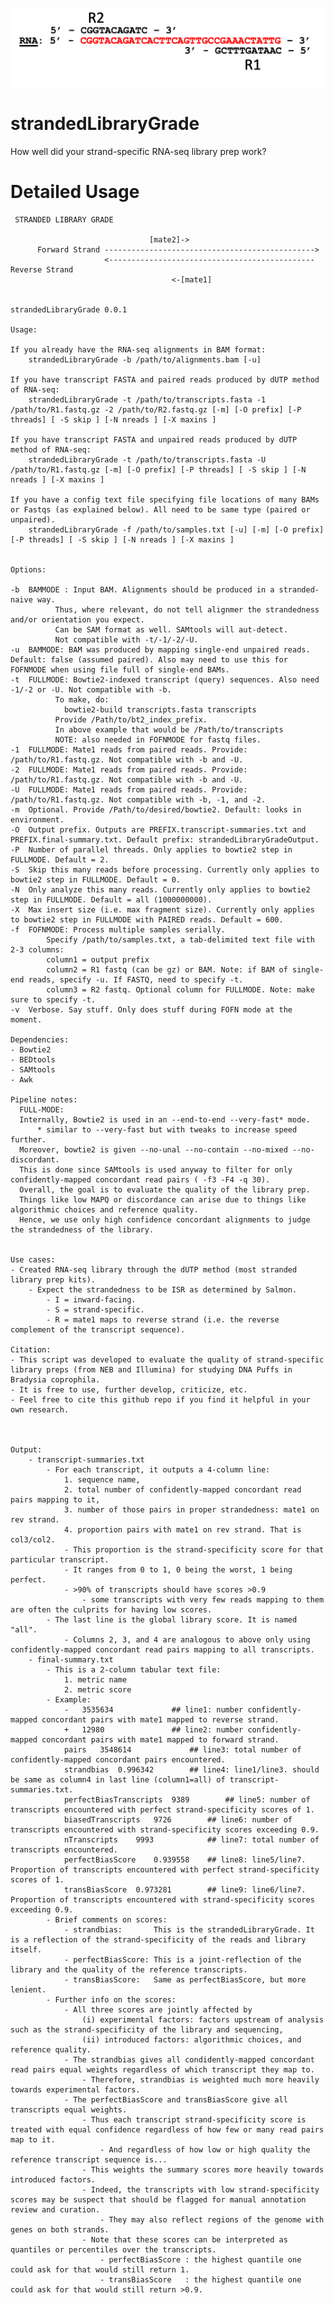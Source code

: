 ![logo](/img/logo.png)

# strandedLibraryGrade
How well did your strand-specific RNA-seq library prep work?






# Detailed Usage

     
	 STRANDED LIBRARY GRADE

                                   [mate2]->
          Forward Strand ----------------------------------------------->
                         <---------------------------------------------- Reverse Strand	 
		                                <-[mate1]


	strandedLibraryGrade 0.0.1

	Usage:

	If you already have the RNA-seq alignments in BAM format:
		strandedLibraryGrade -b /path/to/alignments.bam [-u] 

	If you have transcript FASTA and paired reads produced by dUTP method of RNA-seq:
		strandedLibraryGrade -t /path/to/transcripts.fasta -1 /path/to/R1.fastq.gz -2 /path/to/R2.fastq.gz [-m] [-O prefix] [-P threads] [ -S skip ] [-N nreads ] [-X maxins ]

	If you have transcript FASTA and unpaired reads produced by dUTP method of RNA-seq:
		strandedLibraryGrade -t /path/to/transcripts.fasta -U /path/to/R1.fastq.gz [-m] [-O prefix] [-P threads] [ -S skip ] [-N nreads ] [-X maxins ]

	If you have a config text file specifying file locations of many BAMs or Fastqs (as explained below). All need to be same type (paired or unpaired).
		strandedLibraryGrade -f /path/to/samples.txt [-u] [-m] [-O prefix] [-P threads] [ -S skip ] [-N nreads ] [-X maxins ]
	

	Options:

	-b	BAMMODE : Input BAM. Alignments should be produced in a stranded-naive way. 
			  Thus, where relevant, do not tell alignmer the strandedness and/or orientation you expect. 
			  Can be SAM format as well. SAMtools will aut-detect.
			  Not compatible with -t/-1/-2/-U.
	-u	BAMMODE: BAM was produced by mapping single-end unpaired reads. Default: false (assumed paired). Also may need to use this for FOFNMODE when using file full of single-end BAMs.
	-t	FULLMODE: Bowtie2-indexed transcript (query) sequences. Also need -1/-2 or -U. Not compatible with -b.
			  To make, do: 
				bowtie2-build transcripts.fasta transcripts
			  Provide /Path/to/bt2_index_prefix.
			  In above example that would be /Path/to/transcripts
			  NOTE: also needed in FOFNMODE for fastq files.
	-1	FULLMODE: Mate1 reads from paired reads. Provide: /path/to/R1.fastq.gz. Not compatible with -b and -U.
	-2	FULLMODE: Mate1 reads from paired reads. Provide: /path/to/R1.fastq.gz. Not compatible with -b and -U.
	-U	FULLMODE: Mate1 reads from paired reads. Provide: /path/to/R1.fastq.gz. Not compatible with -b, -1, and -2.
	-m	Optional. Provide /Path/to/desired/bowtie2. Default: looks in environment.
	-O	Output prefix. Outputs are PREFIX.transcript-summaries.txt and PREFIX.final-summary.txt. Default prefix: strandedLibraryGradeOutput.
	-P	Number of parallel threads. Only applies to bowtie2 step in FULLMODE. Default = 2.
	-S	Skip this many reads before processing. Currently only applies to bowtie2 step in FULLMODE. Default = 0.
	-N	Only analyze this many reads. Currently only applies to bowtie2 step in FULLMODE. Default = all (1000000000).
	-X	Max insert size (i.e. max fragment size). Currently only applies to bowtie2 step in FULLMODE with PAIRED reads. Default = 600.
	-f	FOFNMODE: Process multiple samples serially.
			Specify /path/to/samples.txt, a tab-delimited text file with 2-3 columns:
			column1 = output prefix
			column2 = R1 fastq (can be gz) or BAM. Note: if BAM of single-end reads, specify -u. If FASTQ, need to specify -t.
			column3 = R2 fastq. Optional column for FULLMODE. Note: make sure to specify -t.
	-v	Verbose. Say stuff. Only does stuff during FOFN mode at the moment.

	Dependencies:
	- Bowtie2
	- BEDtools
	- SAMtools
	- Awk

	Pipeline notes:
	  FULL-MODE:
	  Internally, Bowtie2 is used in an --end-to-end --very-fast* mode. 
		  * similar to --very-fast but with tweaks to increase speed further.
	  Moreover, bowtie2 is given --no-unal --no-contain --no-mixed --no-discordant.
	  This is done since SAMtools is used anyway to filter for only confidently-mapped concordant read pairs ( -f3 -F4 -q 30).
	  Overall, the goal is to evaluate the quality of the library prep.
	  Things like low MAPQ or discordance can arise due to things like algorithmic choices and reference quality.
	  Hence, we use only high confidence concordant alignments to judge the strandedness of the library.


	Use cases:
	- Created RNA-seq library through the dUTP method (most stranded library prep kits).
		- Expect the strandedness to be ISR as determined by Salmon.
			- I = inward-facing.
			- S = strand-specific.
			- R = mate1 maps to reverse strand (i.e. the reverse complement of the transcript sequence).

	Citation:
	- This script was developed to evaluate the quality of strand-specific library preps (from NEB and Illumina) for studying DNA Puffs in Bradysia coprophila.
	- It is free to use, further develop, criticize, etc.
	- Feel free to cite this github repo if you find it helpful in your own research.



	Output:
		- transcript-summaries.txt
			- For each transcript, it outputs a 4-column line: 
				1. sequence name, 
				2. total number of confidently-mapped concordant read pairs mapping to it, 
				3. number of those pairs in proper strandedness: mate1 on rev strand. 
				4. proportion pairs with mate1 on rev strand. That is col3/col2.
				- This proportion is the strand-specificity score for that particular transcript.
				- It ranges from 0 to 1, 0 being the worst, 1 being perfect.
				- >90% of transcripts should have scores >0.9
					- some transcripts with very few reads mapping to them are often the culprits for having low scores.
			- The last line is the global library score. It is named "all".
				- Columns 2, 3, and 4 are analogous to above only using confidently-mapped concordant read pairs mapping to all transcripts.
		- final-summary.txt
			- This is a 2-column tabular text file: 
				1. metric name
				2. metric score
			- Example:
				-	3535634				## line1: number confidently-mapped concordant pairs with mate1 mapped to reverse strand.
				+	12980				## line2: number confidently-mapped concordant pairs with mate1 mapped to forward strand.   
				pairs	3548614				## line3: total number of confidently-mapped concordant pairs encountered.
				strandbias	0.996342		## line4: line1/line3. should be same as column4 in last line (column1=all) of transcript-summaries.txt.
				perfectBiasTranscripts	9389		## line5: number of transcripts encountered with perfect strand-specificity scores of 1.
				biasedTranscripts	9726		## line6: number of transcripts encountered with strand-specificity scores exceeding 0.9.
				nTranscripts	9993			## line7: total number of transcripts encountered.
				perfectBiasScore	0.939558	## line8: line5/line7. Proportion of transcripts encountered with perfect strand-specificity scores of 1.
				transBiasScore	0.973281		## line9: line6/line7. Proportion of transcripts encountered with strand-specificity scores exceeding 0.9.
			- Brief comments on scores:
				- strandbias:		This is the strandedLibraryGrade. It is a reflection of the strand-specificity of the reads and library itself.
				- perfectBiasScore:	This is a joint-reflection of the library and the quality of the reference transcripts.
				- transBiasScore:	Same as perfectBiasScore, but more lenient.
			- Further info on the scores:
				- All three scores are jointly affected by 
					(i) experimental factors: factors upstream of analysis such as the strand-specificity of the library and sequencing, 
					(ii) introduced factors: algorithmic choices, and reference quality.
				- The strandbias gives all condidently-mapped concordant read pairs equal weights regardless of which transcript they map to.
					- Therefore, strandbias is weighted much more heavily towards experimental factors. 
				- The perfectBiasScore and transBiasScore give all transcripts equal weights. 
					- Thus each transcript strand-specificity score is treated with equal confidence regardless of how few or many read pairs map to it.
						- And regardless of how low or high quality the reference transcript sequence is...
					- This weights the summary scores more heavily towards introduced factors.
					- Indeed, the transcripts with low strand-specificity scores may be suspect that should be flagged for manual annotation review and curation.
						- They may also reflect regions of the genome with genes on both strands.
					- Note that these scores can be interpreted as quantiles or percentiles over the transcripts.
						- perfectBiasScore : the highest quantile one could ask for that would still return 1.
						- transBiasScore   : the highest quantile one could ask for that would still return >0.9.
		


